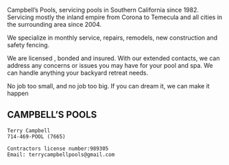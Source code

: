 Campbell’s Pools, servicing pools in Southern California since 1982. Servicing mostly the inland empire from Corona to Temecula and all cities in the surrounding area since 2004.

We specialize in monthly service, repairs, remodels, new construction and safety fencing.

We are licensed , bonded and insured. With our extended contacts, we can address any concerns or issues you may have for your pool and spa. We can handle anything your backyard retreat needs.

No job too small, and no job too big.
If you can dream it, we can make it happen

## CAMPBELL’S POOLS

    Terry Campbell
    714-469-POOL (7665)

    Contractors license number:989305
    Email: terrycampbellpools@gmail.com
